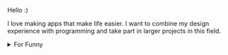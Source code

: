 

Hello :) 

I love making apps that make life easier. I want to combine my design experience with programming and take part in larger projects in this field.

<details>

<summary>For Funny</summary>




<!--START_SECTION:waka-->
![Code Time](http://img.shields.io/badge/Code%20Time-202%20hrs%2015%20mins-blue)

![Profile Views](http://img.shields.io/badge/Profile%20Views-2-blue)

**🐱 My GitHub Data** 

> 🏆 606 Contributions in the Year 2022
 > 
> 📦 77.9 kB Used in GitHub's Storage 
 > 
> 💼 Opted to Hire
 > 
> 📜 52 Public Repositories 
 > 
> 🔑 2 Private Repositories  
 > 
**I'm a Night 🦉** 

```text
🌞 Morning    90 commits     ████░░░░░░░░░░░░░░░░░░░░░   16.64% 
🌆 Daytime    160 commits    ███████░░░░░░░░░░░░░░░░░░   29.57% 
🌃 Evening    136 commits    ██████░░░░░░░░░░░░░░░░░░░   25.14% 
🌙 Night      155 commits    ███████░░░░░░░░░░░░░░░░░░   28.65%

```
📅 **I'm Most Productive on Monday** 

```text
Monday       104 commits    ████░░░░░░░░░░░░░░░░░░░░░   19.22% 
Tuesday      55 commits     ██░░░░░░░░░░░░░░░░░░░░░░░   10.17% 
Wednesday    70 commits     ███░░░░░░░░░░░░░░░░░░░░░░   12.94% 
Thursday     70 commits     ███░░░░░░░░░░░░░░░░░░░░░░   12.94% 
Friday       102 commits    ████░░░░░░░░░░░░░░░░░░░░░   18.85% 
Saturday     59 commits     ██░░░░░░░░░░░░░░░░░░░░░░░   10.91% 
Sunday       81 commits     ███░░░░░░░░░░░░░░░░░░░░░░   14.97%

```


📊 **This Week I Spent My Time On** 

```text
⌚︎ Time Zone: Europe/Istanbul

💬 Programming Languages: 
TypeScript               6 hrs 23 mins       █████████████████████░░░░   87.18% 
JSON                     20 mins             █░░░░░░░░░░░░░░░░░░░░░░░░   4.76% 
CSS                      12 mins             ░░░░░░░░░░░░░░░░░░░░░░░░░   2.94% 
Bash                     8 mins              ░░░░░░░░░░░░░░░░░░░░░░░░░   1.85% 
Markdown                 5 mins              ░░░░░░░░░░░░░░░░░░░░░░░░░   1.3%

🐱‍💻 Projects: 
frontendship             6 hrs 28 mins       ██████████████████████░░░   88.16% 
hangman                  20 mins             █░░░░░░░░░░░░░░░░░░░░░░░░   4.57% 
hello                    13 mins             ░░░░░░░░░░░░░░░░░░░░░░░░░   3.06% 
Unknown Project          9 mins              ░░░░░░░░░░░░░░░░░░░░░░░░░   2.25% 
.zsh_sessions            8 mins              ░░░░░░░░░░░░░░░░░░░░░░░░░   1.96%

```

**I Mostly Code in JavaScript** 

```text
JavaScript               20 repos            ████████████░░░░░░░░░░░░░   48.78% 
HTML                     7 repos             ████░░░░░░░░░░░░░░░░░░░░░   17.07% 
CSS                      6 repos             ███░░░░░░░░░░░░░░░░░░░░░░   14.63% 
Swift                    5 repos             ███░░░░░░░░░░░░░░░░░░░░░░   12.2% 
TypeScript               2 repos             █░░░░░░░░░░░░░░░░░░░░░░░░   4.88%

```



 Last Updated on 06/11/2022 18:48:07 UTC
<!--END_SECTION:waka-->

</details>
